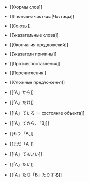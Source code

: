 
- [[Формы слов]]
- [[Японские частицы|Частицы]]
- [[Союзы]]
- [[Указательные слова]]
- [[Окончания предложений]]
- [[Указатели причины]]
- [[Противопоставления]]
- [[Перечисления]]
- [[Сложные предложения]]



- [[「A」から]]
- [[「A」だけ]]

- [[「A」ている ー состояние объекта]]
- [[「A」てから、「B」]]
- [[もう「A」]]
- [[まだ「A」]]
- [[「A」てもいい]]
- [[「A」たい]]
- [[「A」たり「B」たりする]]



